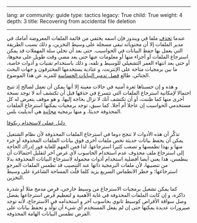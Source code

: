 

---

lang: ar
community: guide
type: tactics
legacy: True
child: True
weight: 4
depth: 3
title: Recovering from accidental file deletion

---

<p>عندما <a href="/ar/glossary#delete_vs_wipe">تحذف</a> ملفا في ويندوز فإن اسمه يختفي من قائمة الملفات المعروضة أمامك في مدير الملفات إلا أن محتوياته تبقى مسجلة على وسيط التخزين، و&nbsp;ذلك بسبب الطريقة التي يعمل بها حفظ البيانات في الحواسيب. حتى بعد أن تخلي سلة المهملات قد يمكن استرجاع الملفات أو&nbsp;أجزاء منها أو&nbsp;معلومات عنها حتى بعد مضي وقت طويل على محوها، أو&nbsp;حتى بعد انتهاء العمر التشغيلي للوسيط و&nbsp;تلفه، و&nbsp;ذلك باستخدام تقنيات و&nbsp;أدوات خاصة، ما بين برمجيات متاحة على الإنترنت، و&nbsp;عتادية يستخدمها المحترفون و&nbsp;جهات البحث الجنائي. طالع <a href="/ar/chapter_06">فصل تدمير البيانات الحساسة</a> للمزيد عن هذا الموضوع.</p>

<p>و هذه و&nbsp;إن حسبناها ثغرة أمنية في حالات معينة إلا أنها يمكن أن تعمل لصالح إذ تتيح احتمالا لإمكانية استرجاع الملفات التي تتسرع في حذفها قبل أن تكتشف أنه لا توجد نسخة أخرى منها كما ظننت، أو&nbsp;أن تكتشف أنك لا تزال بحاجة إليها، و&nbsp;هو موقف يتعرض له كل مستخدمي الحواسيب إن عاجلا أم آجلا. كما سبق، توجد برمجيات يمكنها استرجاع الملفات المحذوفة حديثا، و&nbsp;منها برمجية <a href="/ar/glossary#freeware">مجانية</a> هي أنديليت&nbsp;بلس.</p>

<div class="HoG_link"><a href="/ar/recuva">دليل عملي لاستخدام ريكوفا&nbsp;</a></div>

<p>تذكَّر أن هذه الأدوات لا تنجح دوما في استرجاع الملفات المحذوفة لأن نظام الشتغيل يمكن أن يحفظ بيانات حديثة تخص ملفات أخرى فوق بيانات الملفات المحذوفة أو&nbsp;جزء منها و&nbsp;بهذا تطمسها و&nbsp;تصعب كثيرا استرجاعها. لذا فمن المهم للغاية فور إدراك الحاجة إلى استرجاع ملف محذوف عدم استخدام الحاسوب لأي غرض آخر لتقليل احتمالات أن ينطمس، هذا يعني أيضا أفضلية استخدام أدوات محمولة لاسترجاع البيانات المحذوفة بدلا من تنصيبها، لأن ملفات البرمجية ذاتها عند التنصيب قد تطمس الملفات المرجو استرجاعها؛ و&nbsp;خطر الانطماس السريع يزيد كلما قلّت المساحة الشاغرة على وسيط التخزين.</p>

<p>كما يمكن تشغيل برمجيات الاسترجاع من وسيط خارجي، قرص مدمج مثلا أو&nbsp;شذرة ذاكرة، و&nbsp;إن كانت الملفات المحذوفة في غاية الأهمية و&nbsp;لتعظيم فُرص استرجاعها يفضل وصل سواقة الأقراص كوسيط ثانوي بحاسوب آخر و&nbsp;استخدامه في الاسترجاع، لأنه توجد صيرورات عديدة يمكنها حتى إن لم يفعل المستخدم أي شيء أن تولِّد و&nbsp;تحفظ بيانات على القرص تطمس البيانات الهامة المحذوفة.</p>


